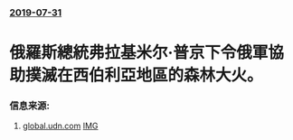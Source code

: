 ### [2019-07-31](/news/2019/07/31/index.md)

##### 
# 俄羅斯總統弗拉基米尔·普京下令俄軍協助撲滅在西伯利亞地區的森林大火。 




### 信息来源:

1. [global.udn.com](https://global.udn.com/global_vision/story/8662/3963498) [IMG](https://pgw.udn.com.tw/gw/photo.php?u=https://uc.udn.com.tw/photo/2019/08/01/99/6636676.jpg&x=0&y=0&sw=0&sh=0&sl=W&fw=1050)
